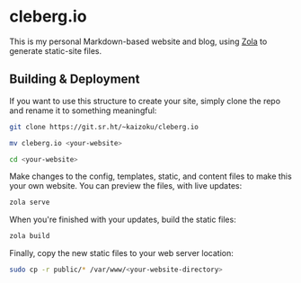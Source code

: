 # cleberg.io

This is my personal Markdown-based website and blog, using
[Zola](https://www.getzola.org) to generate static-site files.

## Building & Deployment

If you want to use this structure to create your site, simply clone the repo and
rename it to something meaningful:

```bash
git clone https://git.sr.ht/~kaizoku/cleberg.io
```

```bash
mv cleberg.io <your-website>
```

```bash
cd <your-website>
```

Make changes to the config, templates, static, and content files to make this
your own website. You can preview the files, with live updates:

```bash
zola serve
```

When you're finished with your updates, build the static files:

```bash
zola build
```

Finally, copy the new static files to your web server location:

```bash
sudo cp -r public/* /var/www/<your-website-directory>
```
